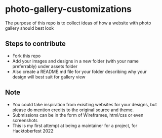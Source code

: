 # photo-gallery-customizations

The purpose of this repo is to collect ideas of how a website with photo gallery should best look

## Steps to contribute
- Fork this repo
- Add your images and designs in a new folder (with your name preferrably) under assets folder
- Also create a README.md file for your folder describing why your design will best suit for gallery view

## Note
- You could take inspiration from exisiting websites for your designs, but please do mention credits to the original source and theme.
- Submissions can be in the form of Wireframes, html/css or even screenshots
- This is my first attempt at being a maintainer for a project, for Hacktoberfest 2022
